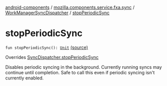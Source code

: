 [android-components](../../index.md) / [mozilla.components.service.fxa.sync](../index.md) / [WorkManagerSyncDispatcher](index.md) / [stopPeriodicSync](./stop-periodic-sync.md)

# stopPeriodicSync

`fun stopPeriodicSync(): `[`Unit`](https://kotlinlang.org/api/latest/jvm/stdlib/kotlin/-unit/index.html) [(source)](https://github.com/mozilla-mobile/android-components/blob/master/components/service/firefox-accounts/src/main/java/mozilla/components/service/fxa/sync/WorkManagerSyncManager.kt#L182)

Overrides [SyncDispatcher.stopPeriodicSync](../-sync-dispatcher/stop-periodic-sync.md)

Disables periodic syncing in the background. Currently running syncs may continue until completion.
Safe to call this even if periodic syncing isn't currently enabled.

